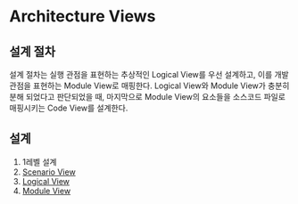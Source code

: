 # Architecture Views
## 설계 절차
설계 절차는 실행 관점을 표현하는 추상적인 Logical View를 우선 설계하고, 이를 개발 관점을 표현하는 Module View로 매핑한다. Logical View와 Module View가 충분히 분해 되었다고 판단되었을 때, 마지막으로 Module View의 요소들을 소스코드 파일로 매핑시키는 Code View를 설계한다.
## 설계
1. 1레벨 설계
  1. [Scenario View](https://github.com/byron1st/my-workshop-doc/tree/master/doc/arch.views.1.scenario.md)
  2. [Logical View](https://github.com/byron1st/my-workshop-doc/tree/master/doc/arch.views.1.logical.md)
  3. [Module View](https://github.com/byron1st/my-workshop-doc/tree/master/doc/arch.views.1.module.md)
